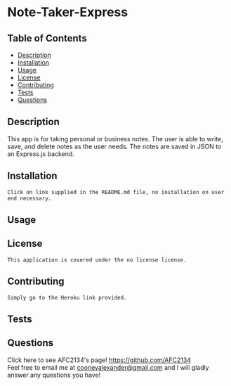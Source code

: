 # Note-Taker-Express
    
   ## Table of Contents
  * [Description](https://github.com/AFC2134/Note-Taker-Express#description)
  * [Installation](https://github.com/AFC2134/Note-Taker-Express#installation)
  * [Usage](https://github.com/AFC2134/Note-Taker-Express#usage)
  * [License](https://github.com/AFC2134/Note-Taker-Express#license)
  * [Contributing](https://github.com/AFC2134/Note-Taker-Express#contributing)
  * [Tests](https://github.com/AFC2134/Note-Taker-Express#tests)
  * [Questions](https://github.com/AFC2134/Note-Taker-Express#questions)

  ## Description
   This app is for taking personal or business notes. The user is able to write, save, and delete notes as the user needs. The notes are saved in JSON to an Express.js backend.

  ## Installation
    Click on link supplied in the README.md file, no installation on user end necessary.

  ## Usage
    

  ## License  
    This application is covered under the no license license.
 
  ## Contributing
    Simply go to the Heroku link provided.

  ## Tests
    

  ## Questions
  Click here to see AFC2134's page! https://github.com/AFC2134  
  Feel free to email me at cooneyalexander@gmail.com and I will gladly answer any questions you have!

